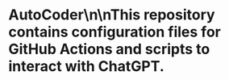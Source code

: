 # AutoCoder\n\nThis repository contains configuration files for GitHub Actions and scripts to interact with ChatGPT.
